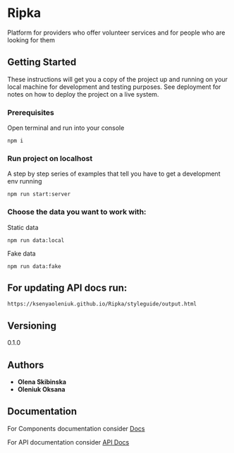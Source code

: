 # Ripka

Platform for providers who offer volunteer services and for people who are looking for them

## Getting Started

These instructions will get you a copy of the project up and running on your local machine for development and testing purposes. See deployment for notes on how to deploy the project on a live system.

### Prerequisites

Open terminal and run into your console

```
npm i
```

### Run project on localhost

A step by step series of examples that tell you have to get a development env running


```
npm run start:server
```

### Choose the data you want to work with:

Static data
```
npm run data:local
```
Fake data
```
npm run data:fake
```

## For updating API docs run:
```
https://ksenyaoleniuk.github.io/Ripka/styleguide/output.html
```

## Versioning

0.1.0

## Authors

* **Olena Skibinska**
* **Oleniuk Oksana**

## Documentation

For Components documentation consider [Docs](https://ksenyaoleniuk.github.io/Ripka/styleguide/index.html)

For API documentation consider [API Docs](https://ksenyaoleniuk.github.io/Ripka/styleguide/output.html)